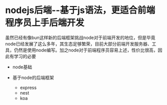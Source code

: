 # nodejs后端--基于js语法，更适合前端程序员上手后端开发
<p>
虽然已经有像bun这样新的后端框架挑战node对于前端开发的地位，但是毕竟node已经发展了这么多年，其生态足够繁荣，目前大部分前端开发服务器、工具，仍然是使用node编写。加之node对于前端程序员容易上述，性价比很高，因此有学习的必要
</p>

- node基础

- 基于node的后端框架
  - express
  - nest
  - koa


  
